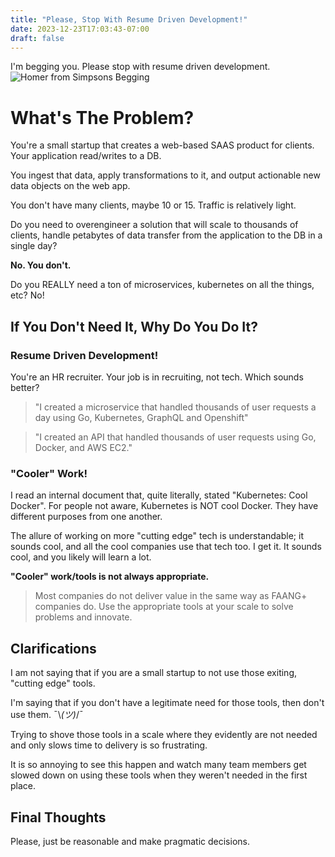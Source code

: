 ```yaml
---
title: "Please, Stop With Resume Driven Development!"
date: 2023-12-23T17:03:43-07:00
draft: false
---
```


I'm begging you. Please stop with resume driven development.
![Homer from Simpsons Begging](/please_stop.gif)

# What's The Problem?
You're a small startup that creates a web-based SAAS product for clients. Your application read/writes to a DB.

You ingest that data, apply transformations to it, and output actionable new data objects on the web app.

You don't have many clients, maybe 10 or 15. Traffic is relatively light.

Do you need to overengineer a solution that will scale to thousands of clients, handle petabytes of data transfer
from the application to the DB in a single day?

**No. You don't.**

Do you REALLY need a ton of microservices, kubernetes on all the things, etc? No! 

## If You Don't Need It, Why Do You Do It?
### Resume Driven Development!

You're an HR recruiter. Your job is in recruiting, not tech. Which sounds better?

> "I created a microservice that handled thousands of user requests a day using Go, Kubernetes, GraphQL and Openshift"

> "I created an API that handled thousands of user requests using Go, Docker, and AWS EC2."

### "Cooler" Work!

I read an internal document that, quite literally, stated "Kubernetes: Cool Docker". For people not aware,
Kubernetes is NOT cool Docker. They have different purposes from one another.

The allure of working on more "cutting edge" tech is understandable; it sounds cool, and all the cool companies
use that tech too. I get it. It sounds cool, and you likely will learn a lot.


**"Cooler" work/tools is not always appropriate.**
> Most companies do not deliver value in the same way as FAANG+ companies do. Use the appropriate tools at your scale to solve problems and innovate.

## Clarifications
I am not saying that if you are a small startup to not use those exiting, "cutting edge" tools.

I'm saying that if you don't have a legitimate need for those tools, then don't use them. ¯\\_(ツ)_/¯ 

Trying to shove those tools in a scale where they evidently are not needed and only slows time to delivery is so frustrating. 

It is so annoying to see this happen and watch many team members get slowed down on using these tools when they weren't needed in the first place.

## Final Thoughts
Please, just be reasonable and make pragmatic decisions.
